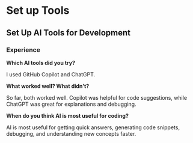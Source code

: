 # Set up Tools

## Set Up AI Tools for Development

### Experience

**Which AI tools did you try?**

I used GitHub Copilot and ChatGPT.

**What worked well? What didn’t?**

So far, both worked well. Copilot was helpful for code suggestions, while ChatGPT was great for explanations and debugging.

**When do you think AI is most useful for coding?**

AI is most useful for getting quick answers, generating code snippets, debugging, and understanding new concepts faster.

